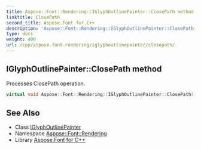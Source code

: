 ```yaml
---
title: Aspose::Font::Rendering::IGlyphOutlinePainter::ClosePath method
linktitle: ClosePath
second_title: Aspose.Font for C++
description: 'Aspose::Font::Rendering::IGlyphOutlinePainter::ClosePath method. Processes ClosePath operation in C++.'
type: docs
weight: 400
url: /cpp/aspose.font.rendering/iglyphoutlinepainter/closepath/
---
```

## IGlyphOutlinePainter::ClosePath method


Processes ClosePath operation.

```cpp
virtual void Aspose::Font::Rendering::IGlyphOutlinePainter::ClosePath()=0
```

## See Also

* Class [IGlyphOutlinePainter](../)
* Namespace [Aspose::Font::Rendering](../../)
* Library [Aspose.Font for C++](../../../)

